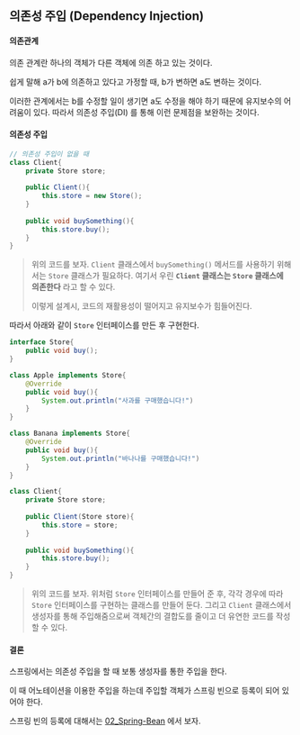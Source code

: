 ## 의존성 주입 (Dependency Injection)

#### 의존관계

의존 관계란 하나의 객체가 다른 객체에 의존 하고 있는 것이다.

쉽게 말해 a가 b에 의존하고 있다고 가정할 때, b가 변하면 a도 변하는 것이다.

이러한 관계에서는 b를 수정할 일이 생기면 a도 수정을 해야 하기 때문에 유지보수의 어려움이 있다. 따라서 의존성 주입(DI) 를 통해 이런 문제점을 보완하는 것이다.

#### 의존성 주입

````java
// 의존성 주입이 없을 때
class Client{
    private Store store;
    
    public Client(){
        this.store = new Store();
    }
    
    public void buySomething(){
        this.store.buy();
    }
}
````

> 위의 코드를 보자. `Client` 클래스에서 `buySomething()` 메서드를 사용하기 위해서는 `Store` 클래스가 필요하다. 여기서 우린 **`Client` 클래스는 `Store` 클래스에 의존한다** 라고 할 수 있다.
>
> 이렇게 설계시, 코드의 재활용성이 떨어지고 유지보수가 힘들어진다.

따라서 아래와 같이 `Store` 인터페이스를 만든 후 구현한다.

```` java
interface Store{
    public void buy();
}

class Apple implements Store{
    @Override
    public void buy(){
        System.out.println("사과를 구매했습니다!")
    }
}

class Banana implements Store{
    @Override
    public void buy(){
        System.out.println("바나나를 구매했습니다!")
    }
}
````

````java
class Client{
    private Store store;
    
    public Client(Store store){
        this.store = store;
    }
    
    public void buySomething(){
        this.store.buy();
    }
}
````

> 위의 코드를 보자. 위처럼 `Store` 인터페이스를 만들어 준 후, 각각 경우에 따라 `Store` 인터페이스를 구현하는 클래스를 만들어 둔다. 그리고 `Client` 클래스에서 생성자를 통해 주입해줌으로써 객체간의 결합도를 줄이고 더 유연한 코드를 작성할 수 있다.



#### 결론

스프링에서는 의존성 주입을 할 때 보통 생성자를 통한 주입을 한다.

이 때 어노테이션을 이용한 주입을 하는데 주입할 객체가 스프링 빈으로 등록이 되어 있어야 한다.

스프링 빈의 등록에 대해서는 [02_Spring-Bean](https://github.com/rlaalstjd00/TIL/blob/master/09_Spring/02_Spring-Bean.md) 에서 보자.

